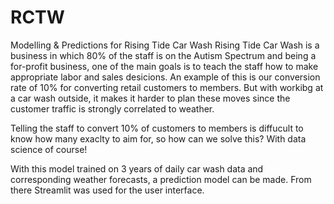 # RCTW
Modelling &amp; Predictions for Rising Tide Car Wash
Rising Tide Car Wash is a business in which 80% of the staff is on the Autism Spectrum and being a for-profit business, one of the main goals is to teach the staff how to make appropriate labor and sales desicions. An example of this is our conversion rate of 10% for converting retail customers to members. But with workibg at a car wash outside, it makes it harder to plan these moves since the customer traffic is strongly correlated to weather. 

Telling the staff to convert 10% of customers to members is diffucult to know how many exaclty to aim for, so how can we solve this? With data science of course! 

With this model trained on 3 years of daily car wash data and corresponding weather forecasts, a prediction model can be made. From there Streamlit was used for the user interface.
